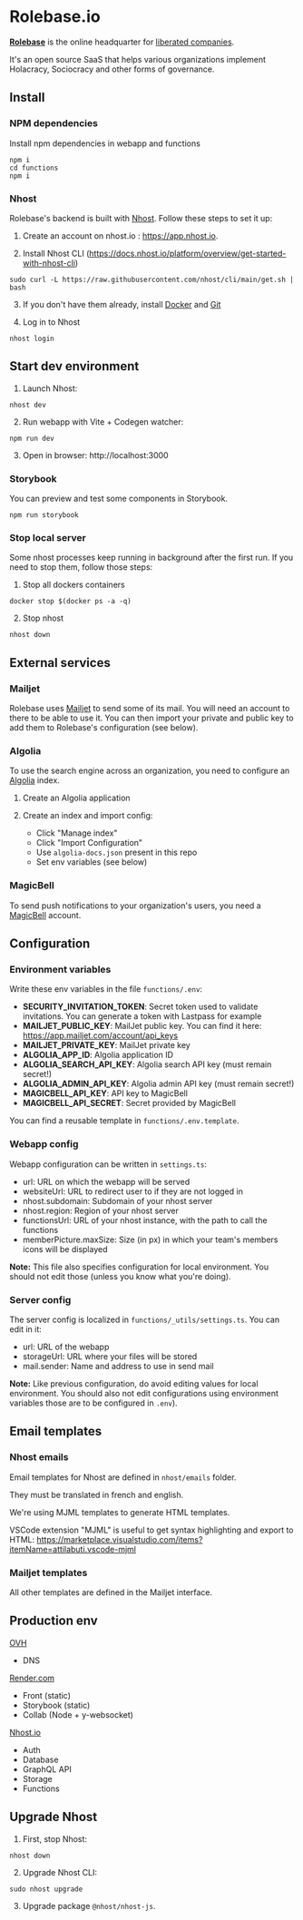 # Rolebase.io

**[Rolebase](https://rolebase.io)** is the online headquarter for [liberated companies](https://en.wikipedia.org/wiki/Liberated_company).

It's an open source SaaS that helps various organizations implement Holacracy, Sociocracy and other forms of governance.

## Install

### NPM dependencies

Install npm dependencies in webapp and functions

```
npm i
cd functions
npm i
```

### Nhost

Rolebase's backend is built with [Nhost](https://nhost.io). Follow these steps to set it up:

1.  Create an account on nhost.io : https://app.nhost.io.

2.  Install Nhost CLI (https://docs.nhost.io/platform/overview/get-started-with-nhost-cli)

```
sudo curl -L https://raw.githubusercontent.com/nhost/cli/main/get.sh | bash
```

3.  If you don't have them already, install [Docker](https://www.docker.com/get-started) and [Git](https://git-scm.com/downloads)

4.  Log in to Nhost

```
nhost login
```

## Start dev environment

1.  Launch Nhost:

```
nhost dev
```

2.  Run webapp with Vite + Codegen watcher:

```
npm run dev
```

3.  Open in browser: http://localhost:3000

### Storybook

You can preview and test some components in Storybook.

```
npm run storybook
```

### Stop local server

Some nhost processes keep running in background after the first run. If you need to stop them, follow those steps:

1. Stop all dockers containers

```
docker stop $(docker ps -a -q)
```

2. Stop nhost

```
nhost down
```

## External services

### Mailjet

Rolebase uses [Mailjet](https://www.mailjet.com/) to send some of its mail. You will need an account to there to be able to use it. You can then import your private and public key to add them to Rolebase's configuration (see below).

### Algolia

To use the search engine across an organization, you need to configure an [Algolia](https://www.algolia.com/) index.

1. Create an Algolia application

2. Create an index and import config:

   - Click "Manage index"
   - Click "Import Configuration"
   - Use `algolia-docs.json` present in this repo
   - Set env variables (see below)

### MagicBell

To send push notifications to your organization's users, you need a [MagicBell](https://www.magicbell.com) account.

## Configuration

### Environment variables

Write these env variables in the file `functions/.env`:

- **SECURITY_INVITATION_TOKEN**: Secret token used to validate invitations. You can generate a token with Lastpass for example
- **MAILJET_PUBLIC_KEY**: MailJet public key. You can find it here: https://app.mailjet.com/account/api_keys
- **MAILJET_PRIVATE_KEY**: MailJet private key
- **ALGOLIA_APP_ID**: Algolia application ID
- **ALGOLIA_SEARCH_API_KEY**: Algolia search API key (must remain secret!)
- **ALGOLIA_ADMIN_API_KEY**: Algolia admin API key (must remain secret!)
- **MAGICBELL_API_KEY**: API key to MagicBell
- **MAGICBELL_API_SECRET**: Secret provided by MagicBell

You can find a reusable template in `functions/.env.template`.

### Webapp config

Webapp configuration can be written in `settings.ts`:

- url: URL on which the webapp will be served
- websiteUrl: URL to redirect user to if they are not logged in
- nhost.subdomain: Subdomain of your nhost server
- nhost.region: Region of your nhost server
- functionsUrl: URL of your nhost instance, with the path to call the functions
- memberPicture.maxSize: Size (in px) in which your team's members icons will be displayed

**Note:** This file also specifies configuration for local environment. You should not edit those (unless you know what you're doing).

### Server config

The server config is localized in `functions/_utils/settings.ts`. You can edit in it:

- url: URL of the webapp
- storageUrl: URL where your files will be stored
- mail.sender: Name and address to use in send mail

**Note:** Like previous configuration, do avoid editing values for local environment. You should also not edit configurations using environment variables those are to be configured in `.env`).

## Email templates

### Nhost emails

Email templates for Nhost are defined in `nhost/emails` folder.

They must be translated in french and english.

We're using MJML templates to generate HTML templates.

VSCode extension "MJML" is useful to get syntax highlighting and export to HTML:
https://marketplace.visualstudio.com/items?itemName=attilabuti.vscode-mjml

### Mailjet templates

All other templates are defined in the Mailjet interface.

## Production env

[OVH](https://www.ovh.com/manager/#/web/domain/rolebase.io/zone)

- DNS

[Render.com](https://render.com)

- Front (static)
- Storybook (static)
- Collab (Node + y-websocket)

[Nhost.io](https://nhost.io)

- Auth
- Database
- GraphQL API
- Storage
- Functions

## Upgrade Nhost

1.  First, stop Nhost:

```
nhost down
```

2.  Upgrade Nhost CLI:

```
sudo nhost upgrade
```

3.  Upgrade package `@nhost/nhost-js`.
